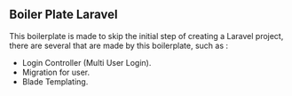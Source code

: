## Boiler Plate Laravel

This boilerplate is made to skip the initial step of creating a Laravel project, there are several that are made by this boilerplate, such as :

-   Login Controller (Multi User Login).
-   Migration for user.
-   Blade Templating.
